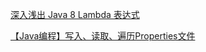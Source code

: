[深入浅出 Java 8 Lambda 表达式](http://blog.oneapm.com/apm-tech/226.html)

[【Java编程】写入、读取、遍历Properties文件](https://blog.csdn.net/andie_guo/article/details/25425403)